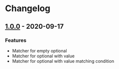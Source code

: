 # Changelog

## [1.0.0] - 2020-09-17

### Features

- Matcher for empty optional
- Matcher for optional with value
- Matcher for optional with value matching condition

[1.0.0]: https://github.com/clean-code-rocks/hamcrest-java-optional/releases/tag/v0.0.1
